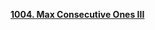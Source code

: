 [**1004. Max Consecutive Ones III**](https://leetcode.com/problems/max-consecutive-ones-iii/description)
